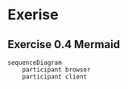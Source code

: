 # Exerise
## Exercise 0.4 Mermaid
```Mermaid
sequenceDiagram
    participant browser
    participant client
```